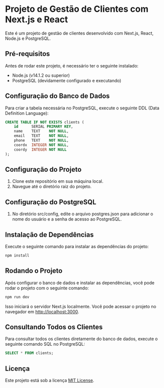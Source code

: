 # Projeto de Gestão de Clientes com Next.js e React

Este é um projeto de gestão de clientes desenvolvido com Next.js, React, Node.js e PostgreSQL.

## Pré-requisitos

Antes de rodar este projeto, é necessário ter o seguinte instalado:

- Node.js (v14.1.2 ou superior)
- PostgreSQL (devidamente configurado e executando)

## Configuração do Banco de Dados

Para criar a tabela necessária no PostgreSQL, execute o seguinte DDL (Data Definition Language):

```sql
CREATE TABLE IF NOT EXISTS clients (
    id      SERIAL PRIMARY KEY,
    name    TEXT    NOT NULL,
    email   TEXT    NOT NULL,
    phone   TEXT    NOT NULL,
    coordx  INTEGER NOT NULL,
    coordy  INTEGER NOT NULL
);
```

## Configuração do Projeto

1. Clone este repositório em sua máquina local.
2. Navegue até o diretório raiz do projeto.

## Configuração do PostgreSQL

1. No diretório src/config, edite o arquivo postgres.json para adicionar o nome do usuário e a senha de acesso ao PostgreSQL.

## Instalação de Dependências

Execute o seguinte comando para instalar as dependências do projeto:

```bash
npm install
```

## Rodando o Projeto

Após configurar o banco de dados e instalar as dependências, você pode rodar o projeto com o seguinte comando:

```bash
npm run dev
```

Isso iniciará o servidor Next.js localmente. Você pode acessar o projeto no navegador em [http://localhost:3000](http://localhost:3000).

## Consultando Todos os Clientes

Para consultar todos os clientes diretamente do banco de dados, execute o seguinte comando SQL no PostgreSQL:

```sql
SELECT * FROM clients;
```

## Licença

Este projeto está sob a licença [MIT License](LICENSE).
